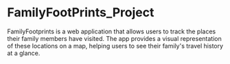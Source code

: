 # FamilyFootPrints_Project
FamilyFootprints is a web application that allows users to track the places their family members have visited.
The app provides a visual representation of these locations on a map, helping users to see their family's travel history at a glance.
